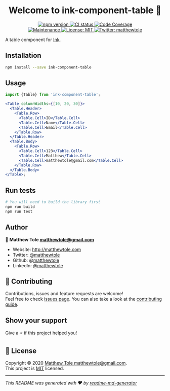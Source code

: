 <h1 align="center">Welcome to ink-component-table 👋</h1>
<p align="center">
  <a href="https://www.npmjs.com/package/ink-component-table">
    <img alt="npm version" src="https://img.shields.io/npm/v/ink-component-table.svg?style=for-the-badge&logo=npm">
  </a>
  <a href="https://circleci.com/gh/matthewtole/ink-component-table">
    <img alt="CI status" src="https://img.shields.io/circleci/build/github/matthewtole/ink-component-table?style=for-the-badge&logo=circleci">
  </a>
  <a href="https://codecov.io/gh/matthewtole/ink-component-table">
    <img alt="Code Coverage" src="https://img.shields.io/codecov/c/github/matthewtole/ink-component-table?style=for-the-badge&logo=codecov">
  </a>
  <br />
  <a href="https://github.com/matthewtole/ink-table/graphs/commit-activity">
    <img alt="Maintenance" src="https://img.shields.io/badge/Maintained%3F-yes-green.svg?style=for-the-badge&logo=github" />
  </a>
  <a href="https://github.com/matthewtole/ink-table/blob/master/LICENSE">
    <img alt="License: MIT" src="https://img.shields.io/github/license/matthewtole/ink-component-table?style=for-the-badge&logo=github" />
  </a>
  <a href="https://twitter.com/matthewtole">
    <img alt="Twitter: matthewtole" src="https://img.shields.io/twitter/follow/matthewtole.svg?style=for-the-badge&logo=twitter" />
  </a>
</p>

A table component for [Ink](https://github.com/vadimdemedes/ink).

## Installation

```sh
npm install --save ink-component-table
```

## Usage

```jsx
import {Table} from 'ink-component-table';

<Table columnWidths={[10, 20, 30]}>
  <Table.Header>
    <Table.Row>
      <Table.Cell>ID</Table.Cell>
      <Table.Cell>Name</Table.Cell>
      <Table.Cell>Email</Table.Cell>
    </Table.Row>
  </Table.Header>
  <Table.Body>
    <Table.Row>
      <Table.Cell>123</Table.Cell>
      <Table.Cell>Matthew</Table.Cell>
      <Table.Cell>matthewtole@gmail.com</Table.Cell>
    </Table.Row>
  </Table.Body>
</Table>;
```

## Run tests

```sh
# You will need to build the library first
npm run build
npm run test
```

## Author

👤 **Matthew Tole <matthewtole@gmail.com>**

- Website: http://matthewtole.com
- Twitter: [@matthewtole](https://twitter.com/matthewtole)
- Github: [@matthewtole](https://github.com/matthewtole)
- LinkedIn: [@matthewtole](https://linkedin.com/in/matthewtole)

## 🤝 Contributing

Contributions, issues and feature requests are welcome!<br />Feel free to check [issues page](https://github.com/matthewtole/ink-table/issues). You can also take a look at the [contributing guide](https://github.com/matthewtole/ink-table/blob/master/CONTRIBUTING.md).

## Show your support

Give a ⭐️ if this project helped you!

## 📝 License

Copyright © 2020 [Matthew Tole <matthewtole@gmail.com>](https://github.com/matthewtole).<br />
This project is [MIT](https://github.com/matthewtole/ink-table/blob/master/LICENSE) licensed.

---

_This README was generated with ❤️ by [readme-md-generator](https://github.com/kefranabg/readme-md-generator)_
